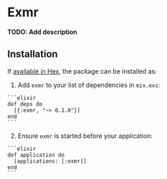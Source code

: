 # Exmr

**TODO: Add description**

## Installation

If [available in Hex](https://hex.pm/docs/publish), the package can be installed as:

  1. Add `exmr` to your list of dependencies in `mix.exs`:

    ```elixir
    def deps do
      [{:exmr, "~> 0.1.0"}]
    end
    ```

  2. Ensure `exmr` is started before your application:

    ```elixir
    def application do
      [applications: [:exmr]]
    end
    ```

